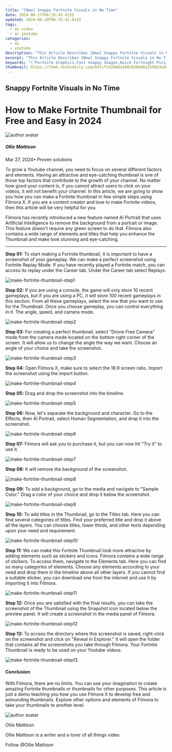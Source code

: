 ```yaml
---
title: "[New] Snappy Fortnite Visuals in No Time"
date: 2024-06-17T06:35:43.615Z
updated: 2024-06-18T06:35:43.615Z
tags:
  - ai video
  - ai youtube
categories:
  - ai
  - youtube
description: "This Article Describes [New] Snappy Fortnite Visuals in No Time"
excerpt: "This Article Describes [New] Snappy Fortnite Visuals in No Time"
keywords: "\"Fortnite Graphics,Fast Snappy Images,Quick Fortnight Pics,Snappy Game Design,Swift Visuals Fort,No-Delay Artwork,Rapid Fortnite Scenes\""
thumbnail: https://thmb.techidaily.com/64fcfc6286de188c8366d6a329563edab62ff52b5c20a224c1f07e54cf77cf12.jpg
---
```


## Snappy Fortnite Visuals in No Time

# How to Make Fortnite Thumbnail for Free and Easy in 2024

![author avatar](https://images.wondershare.com/filmora/article-images/ollie-mattison.jpg)

##### Ollie Mattison

 Mar 27, 2024• Proven solutions

To grow a Youtube channel, you need to focus on several different factors and elements. Having an attractive and eye-catching thumbnail is one of those top factors that contribute to the growth of your channel. No matter how good your content is, if you cannot attract users to click on your videos, it will not benefit your channel. In this article, we are going to show you how you can make a Fortnite thumbnail in few simple steps using Filmora X. If you are a content creator and love to make Fortnite videos, then this article will be very helpful for you.

Filmora has recently introduced a new feature named AI Portrait that uses Artificial Intelligence to remove the background from a portrait or image. This feature doesn't require any green screen to do that. Filmora also contains a wide range of elements and titles that help you enhance the Thumbnail and make look stunning and eye-catching.

---

**Step 01:** To start making a Fortnite thumbnail, it is important to have a screenshot of your gameplay. We can make a perfect screenshot using Fortnite Replay Mode. If you have recently played a Fortnite match, you can access its replay under the Career tab. Under the Career tab select Replays.

![make-fortnite-thumbnail-step1](https://images.wondershare.com/filmora/article-images/make-fortnite-thumbnail-step1.jpg)

**Step 02:** If you are using a console, the game will only store 10 recent gameplays, but if you are using a PC, it will store 100 recent gameplays in this section. From all these gameplays, select the one that you want to use for the Thumbnail. Once you choose gameplay, you can control everything in it. The angle, speed, and camera mode.

![make-fortnite-thumbnail-step2](https://images.wondershare.com/filmora/article-images/make-fortnite-thumbnail-step2.jpg)

**Step 03:** For creating a perfect thumbnail, select "Drone Free Camera" mode from the camera mode located on the bottom right corner of the screen. It will allow us to change the angle the way we want. Choose an angle of your choice and take the screenshot.

![make-fortnite-thumbnail-step3](https://images.wondershare.com/filmora/article-images/make-fortnite-thumbnail-step3.jpg)

**Step 04:** Open Filmora X, make sure to select the 16:9 screen ratio. Import the screenshot using the import button.

![make-fortnite-thumbnail-step4](https://images.wondershare.com/filmora/article-images/make-fortnite-thumbnail-step4.jpg)

**Step 05:** Drag and drop the screenshot into the timeline.

![make-fortnite-thumbnail-step5](https://images.wondershare.com/filmora/article-images/make-fortnite-thumbnail-step5.jpg)

**Step 06:** Now, let's separate the background and character. Go to the Effects, then AI Portrait, select Human Segmentation, and drop it into the screenshot.

![make-fortnite-thumbnail-step6](https://images.wondershare.com/filmora/article-images/make-fortnite-thumbnail-step6.jpg)

**Step 07:** Filmora will ask you to purchase it, but you can now hit "Try it" to use it.

![make-fortnite-thumbnail-step7](https://images.wondershare.com/filmora/article-images/make-fortnite-thumbnail-step7.jpg)

**Step 08:** It will remove the background of the screenshot.

![make-fortnite-thumbnail-step8](https://images.wondershare.com/filmora/article-images/make-fortnite-thumbnail-step8.jpg)

**Step 09:** To add a background, go to the media and navigate to "Sample Color." Drag a color of your choice and drop it below the screenshot.

![make-fortnite-thumbnail-step9](https://images.wondershare.com/filmora/article-images/make-fortnite-thumbnail-step9.jpg)

**Step 10:** To add titles in the Thumbnail, go to the Titles tab. Here you can find several categories of titles. Find your preferred title and drop it above all the layers. You can choose titles, lower thirds, and other texts depending upon your need and requirement.

![make-fortnite-thumbnail-step10](https://images.wondershare.com/filmora/article-images/make-fortnite-thumbnail-step10.jpg)

**Step 11:** We can make this Fortnite Thumbnail look more attractive by adding elements such as stickers and icons. Filmora contains a wide range of stickers. To access them, navigate to the Elements tab. Here you can find so many categories of elements. Choose any elements according to your need and drop them in the timeline above all other layers. If you cannot find a suitable sticker, you can download one from the internet and use it by importing it into Filmora.

![make-fortnite-thumbnail-step11](https://images.wondershare.com/filmora/article-images/make-fortnite-thumbnail-step11.jpg)

**Step 12:** Once you are satisfied with the final results, you can take the screenshot of the Thumbnail using the Snapshot icon located below the preview panel. It will create a screenshot in the media panel of Filmora.

![make-fortnite-thumbnail-step12](https://images.wondershare.com/filmora/article-images/make-fortnite-thumbnail-step12.jpg)

**Step 13:** To access the directory where this screenshot is saved, right-click on the screenshot and click on "Reveal in Explorer." It will open the folder that contains all the screenshots you take through Filmora. Your Fortnite Thumbnail is ready to be used on your Youtube videos.

![make-fortnite-thumbnail-step13](https://images.wondershare.com/filmora/article-images/make-fortnite-thumbnail-step13.jpg)

#### Conclusion

With Filmora, there are no limits. You can use your imagination to create amazing Fortnite thumbnails or thumbnails for other purposes. This article is just a demo teaching you how you use Filmora X to develop free and astounding thumbnails. Explore other options and elements of Filmora to take your thumbnails to another level.

 ![author avatar](https://images.wondershare.com/filmora/article-images/ollie-mattison.jpg)

Ollie Mattison

Ollie Mattison is a writer and a lover of all things video.

Follow @Ollie Mattison


<ins class="adsbygoogle"
     style="display:block"
     data-ad-format="autorelaxed"
     data-ad-client="ca-pub-7571918770474297"
     data-ad-slot="1223367746"></ins>



<ins class="adsbygoogle"
     style="display:block"
     data-ad-client="ca-pub-7571918770474297"
     data-ad-slot="8358498916"
     data-ad-format="auto"
     data-full-width-responsive="true"></ins>


